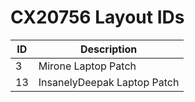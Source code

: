 # CX20756 Layout IDs

| ID | Description |
|---|---|
| 3 | Mirone Laptop Patch |
| 13 | InsanelyDeepak Laptop Patch |
